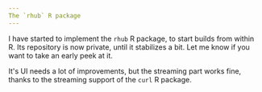 ```yaml
---
The `rhub` R package
---
```


I have started to implement the `rhub` R package, to start builds from
within R. Its repository is now private, until it stabilizes a bit. Let me
know if you want to take an early peek at it.

It's UI needs a lot of improvements, but the streaming part works fine,
thanks to the streaming support of the `curl` R package.
